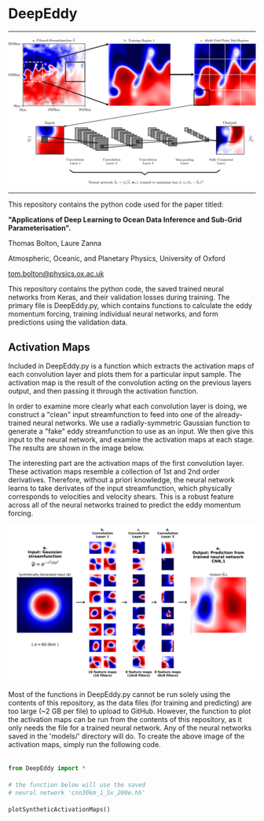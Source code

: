 # DeepEddy

***

![fig1](figures/intro.png)

***

This repository contains the python code used for the paper titled: 

**"Applications of Deep Learning to Ocean Data Inference and Sub-Grid 
Parameterisation".** 

Thomas Bolton, Laure Zanna

Atmospheric, Oceanic, and Planetary Physics, University of Oxford 

tom.bolton@physics.ox.ac.uk

This repository contains the python code, the saved trained neural networks from Keras, and their validation losses during training. The primary file is DeepEddy.py, which contains functions to calculate the eddy momentum forcing, training individual neural networks, and form predictions using the validation data.

## Activation Maps

Included in DeepEddy.py is a function which extracts the activation maps of each convolution layer and plots them for a particular input sample. The activation map is the result of the convolution acting on the previous layers output, and then passing it through the activation function.

In order to examine more clearly what each convolution layer is doing, we construct a "clean" input streamfunction to feed into one of the already-trained neural networks. We use a radially-symmetric Gaussian function to generate a "fake" eddy streamfunction to use as an input. We then give this input to the neural network, and examine the activation maps at each stage. The results are shown in the image below.

The interesting part are the activation maps of the first convolution layer. These activation maps resemble a collection of 1st and 2nd order derivatives. Therefore, without a priori knowledge, the neural network learns to take derivates of the input streamfunction, which physically corresponds to velocities and velocity shears. This is a robust feature across all of the neural networks trained to predict the eddy momentum forcing.


![fig2](figures/activationMaps.png)


Most of the functions in DeepEddy.py cannot be run solely using the contents of this repository, as the data files (for training and predicting) are too large (~2 GB per file) to upload to GitHub. However, the function to plot the activation maps can be run from the contents of this repository, as it only needs the file for a trained neural network. Any of the neural networks saved in the 'models/' directory will do. To create the above image of the activation maps, simply run the following code.

```python

from DeepEddy import *

# the function below will use the saved
# neural network 'cnn30km_1_Sx_200e.h5'
 
plotSyntheticActivationMaps()

```
